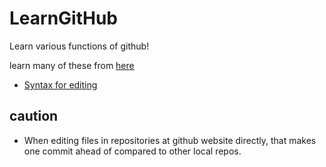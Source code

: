 # LearnGitHub

Learn various functions of github!

learn many of these from [here](https://help.github.com/en/github)


- [Syntax for editing](https://help.github.com/en/github/writing-on-github/basic-writing-and-formatting-syntax)


## caution

- When editing files in repositories at github website directly, that makes one commit ahead of compared to other local repos.
